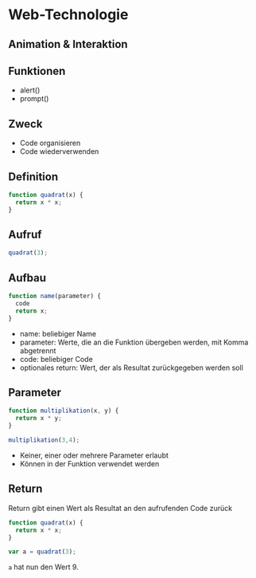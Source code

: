 # Web-Technologie

## Animation & Interaktion



## Funktionen

* alert()
* prompt()



## Zweck

* Code organisieren
* Code wiederverwenden



## Definition

```js
function quadrat(x) {
  return x * x;
}
```

## Aufruf

```js
quadrat(3);
```



## Aufbau

```js
function name(parameter) {
  code
  return x;
}
```

* name: beliebiger Name
* parameter: Werte, die an die Funktion übergeben werden, mit Komma abgetrennt
* code: beliebiger Code
* optionales return: Wert, der als Resultat zurückgegeben werden soll



## Parameter

```js
function multiplikation(x, y) {
  return x * y;
}

multiplikation(3,4);
```

* Keiner, einer oder mehrere Parameter erlaubt
* Können in der Funktion verwendet werden



## Return

Return gibt einen Wert als Resultat an den aufrufenden Code zurück

```js
function quadrat(x) {
  return x * x;
}

var a = quadrat(3);
```

`a` hat nun den Wert 9.
